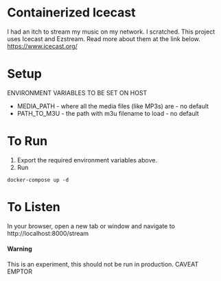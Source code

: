 Containerized Icecast
==
I had an itch to stream my music on my network. I scratched.
This project uses Icecast and Ezstream.  Read more about them at the link below.
https://www.icecast.org/


Setup
===
ENVIRONMENT VARIABLES TO BE SET ON HOST
- MEDIA_PATH - where all the media files (like MP3s) are - no default
- PATH_TO_M3U - the path with m3u filename to load - no default

To Run
===
1) Export the required environment variables above.
2) Run
```
docker-compose up -d
```

To Listen
===
In your browser, open a new tab or window and navigate to http://localhost:8000/stream


#### Warning
This is an experiment, this should not be run in production.
CAVEAT EMPTOR
